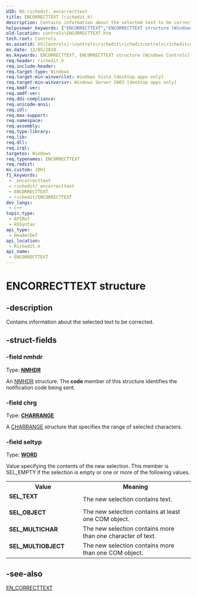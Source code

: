 ```yaml
---
UID: NS:richedit._encorrecttext
title: ENCORRECTTEXT (richedit.h)
description: Contains information about the selected text to be corrected.
helpviewer_keywords: ["ENCORRECTTEXT","ENCORRECTTEXT structure [Windows Controls]","SEL_MULTICHAR","SEL_MULTIOBJECT","SEL_OBJECT","SEL_TEXT","_win32_ENCORRECTTEXT_str","_win32_ENCORRECTTEXT_str_cpp","controls.ENCORRECTTEXT","controls._win32_ENCORRECTTEXT_str","richedit/ENCORRECTTEXT"]
old-location: controls\ENCORRECTTEXT.htm
tech.root: Controls
ms.assetid: VS|Controls|~\controls\richedit\richeditcontrols\richeditcontrolreference\richeditstructures\encorrecttext.htm
ms.date: 12/05/2018
ms.keywords: ENCORRECTTEXT, ENCORRECTTEXT structure [Windows Controls], SEL_MULTICHAR, SEL_MULTIOBJECT, SEL_OBJECT, SEL_TEXT, _win32_ENCORRECTTEXT_str, _win32_ENCORRECTTEXT_str_cpp, controls.ENCORRECTTEXT, controls._win32_ENCORRECTTEXT_str, richedit/ENCORRECTTEXT
req.header: richedit.h
req.include-header: 
req.target-type: Windows
req.target-min-winverclnt: Windows Vista [desktop apps only]
req.target-min-winversvr: Windows Server 2003 [desktop apps only]
req.kmdf-ver: 
req.umdf-ver: 
req.ddi-compliance: 
req.unicode-ansi: 
req.idl: 
req.max-support: 
req.namespace: 
req.assembly: 
req.type-library: 
req.lib: 
req.dll: 
req.irql: 
targetos: Windows
req.typenames: ENCORRECTTEXT
req.redist: 
ms.custom: 19H1
f1_keywords:
 - _encorrecttext
 - richedit/_encorrecttext
 - ENCORRECTTEXT
 - richedit/ENCORRECTTEXT
dev_langs:
 - c++
topic_type:
 - APIRef
 - kbSyntax
api_type:
 - HeaderDef
api_location:
 - Richedit.h
api_name:
 - ENCORRECTTEXT
---
```


# ENCORRECTTEXT structure


## -description

Contains information about the selected text to be corrected.

## -struct-fields

### -field nmhdr

Type: <b><a href="/windows/win32/api/richedit/ns-richedit-nmhdr">NMHDR</a></b>

An <a href="/windows/win32/api/richedit/ns-richedit-nmhdr">NMHDR</a> structure. The <b>code</b> member of this structure identifies the notification code being sent.

### -field chrg

Type: <b><a href="/windows/win32/api/richedit/ns-richedit-charrange">CHARRANGE</a></b>

A <a href="/windows/win32/api/richedit/ns-richedit-charrange">CHARRANGE</a> structure that specifies the range of selected characters.

### -field seltyp

Type: <b><a href="/windows/desktop/WinProg/windows-data-types">WORD</a></b>

Value specifying the contents of the new selection. This member is SEL_EMPTY if the selection is empty or one or more of the following values. 

<table>
<tr>
<th>Value</th>
<th>Meaning</th>
</tr>
<tr>
<td width="40%"><a id="SEL_TEXT"></a><a id="sel_text"></a><dl>
<dt><b>SEL_TEXT</b></dt>
</dl>
</td>
<td width="60%">
The new selection contains text.

</td>
</tr>
<tr>
<td width="40%"><a id="SEL_OBJECT"></a><a id="sel_object"></a><dl>
<dt><b>SEL_OBJECT</b></dt>
</dl>
</td>
<td width="60%">
The new selection contains at least one COM object.

</td>
</tr>
<tr>
<td width="40%"><a id="SEL_MULTICHAR"></a><a id="sel_multichar"></a><dl>
<dt><b>SEL_MULTICHAR</b></dt>
</dl>
</td>
<td width="60%">
The new selection contains more than one character of text.

</td>
</tr>
<tr>
<td width="40%"><a id="SEL_MULTIOBJECT"></a><a id="sel_multiobject"></a><dl>
<dt><b>SEL_MULTIOBJECT</b></dt>
</dl>
</td>
<td width="60%">
The new selection contains more than one COM object.

</td>
</tr>
</table>

## -see-also

<a href="/windows/win32/controls/en-correcttext">EN_CORRECTTEXT</a>

